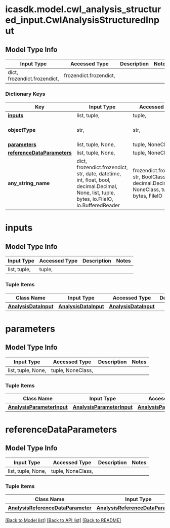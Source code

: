 # icasdk.model.cwl_analysis_structured_input.CwlAnalysisStructuredInput

## Model Type Info
Input Type | Accessed Type | Description | Notes
------------ | ------------- | ------------- | -------------
dict, frozendict.frozendict,  | frozendict.frozendict,  |  | 

### Dictionary Keys
Key | Input Type | Accessed Type | Description | Notes
------------ | ------------- | ------------- | ------------- | -------------
**[inputs](#inputs)** | list, tuple,  | tuple,  |  | 
**objectType** | str,  | str,  |  | must be one of ["STRUCTURED", "JSON", ] 
**[parameters](#parameters)** | list, tuple, None,  | tuple, NoneClass,  |  | [optional] 
**[referenceDataParameters](#referenceDataParameters)** | list, tuple, None,  | tuple, NoneClass,  |  | [optional] 
**any_string_name** | dict, frozendict.frozendict, str, date, datetime, int, float, bool, decimal.Decimal, None, list, tuple, bytes, io.FileIO, io.BufferedReader | frozendict.frozendict, str, BoolClass, decimal.Decimal, NoneClass, tuple, bytes, FileIO | any string name can be used but the value must be the correct type | [optional]

# inputs

## Model Type Info
Input Type | Accessed Type | Description | Notes
------------ | ------------- | ------------- | -------------
list, tuple,  | tuple,  |  | 

### Tuple Items
Class Name | Input Type | Accessed Type | Description | Notes
------------- | ------------- | ------------- | ------------- | -------------
[**AnalysisDataInput**](AnalysisDataInput.md) | [**AnalysisDataInput**](AnalysisDataInput.md) | [**AnalysisDataInput**](AnalysisDataInput.md) |  | 

# parameters

## Model Type Info
Input Type | Accessed Type | Description | Notes
------------ | ------------- | ------------- | -------------
list, tuple, None,  | tuple, NoneClass,  |  | 

### Tuple Items
Class Name | Input Type | Accessed Type | Description | Notes
------------- | ------------- | ------------- | ------------- | -------------
[**AnalysisParameterInput**](AnalysisParameterInput.md) | [**AnalysisParameterInput**](AnalysisParameterInput.md) | [**AnalysisParameterInput**](AnalysisParameterInput.md) |  | 

# referenceDataParameters

## Model Type Info
Input Type | Accessed Type | Description | Notes
------------ | ------------- | ------------- | -------------
list, tuple, None,  | tuple, NoneClass,  |  | 

### Tuple Items
Class Name | Input Type | Accessed Type | Description | Notes
------------- | ------------- | ------------- | ------------- | -------------
[**AnalysisReferenceDataParameter**](AnalysisReferenceDataParameter.md) | [**AnalysisReferenceDataParameter**](AnalysisReferenceDataParameter.md) | [**AnalysisReferenceDataParameter**](AnalysisReferenceDataParameter.md) |  | 

[[Back to Model list]](../../README.md#documentation-for-models) [[Back to API list]](../../README.md#documentation-for-api-endpoints) [[Back to README]](../../README.md)

